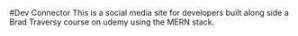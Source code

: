#Dev Connector
This is a social media site for developers built along side a Brad Traversy course on udemy using the MERN stack.
